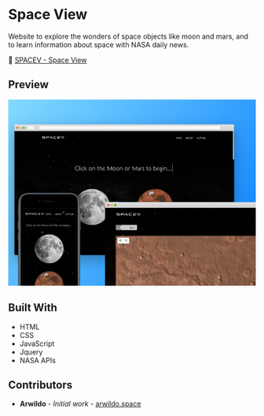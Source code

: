 # Space View
Website to explore the wonders of space objects like moon and mars, and to learn information about space with NASA daily news.

:rocket: [SPACEV - Space View](https://www.arwildo.space/space-view/)

## Preview
![alt text](https://raw.githubusercontent.com/arwildo/space-view/master/preview/Space%20view.png "Website Preview")

## Built With

* HTML
* CSS
* JavaScript
* Jquery
* NASA APIs

## Contributors

* **Arwildo** - *Initial work* - [arwildo.space](http://www.arwildo.space/)
